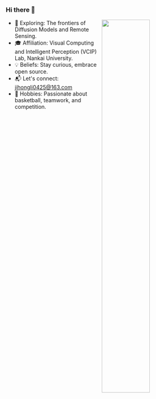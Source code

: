 ### Hi there 👋
<picture> 
    <source media="(prefers-color-scheme: dark)" srcset="https://github-readme-stats-ouuan.vercel.app/api?username=ouuan&theme=dark&show_icons=true"> 
    <img align="right" width="50%" src="https://github-readme-stats.vercel.app/api?username=JoongLeo"> 
</picture>

- 🚀 Exploring: The frontiers of Diffusion Models and Remote Sensing.
- 🎓 Affiliation: Visual Computing and Intelligent Perception (VCIP) Lab, Nankai University.
- 💡 Beliefs: Stay curious, embrace open source.
- 📬 Let's connect: jihongli0425@163.com
- 🏀 Hobbies: Passionate about basketball, teamwork, and competition.
